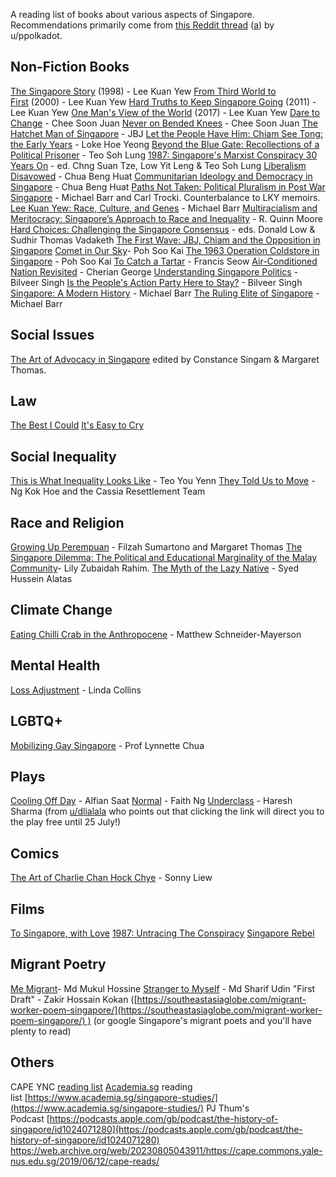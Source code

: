 A reading list of books about various aspects of Singapore. Recommendations primarily come from [this Reddit thread](https://old.reddit.com/r/singapore/comments/hpoyj3/a_reading_list_for_the_politicallysocially_curious/) ([a](https://archive.ph/2rXYM)) by u/ppolkadot.
## Non-Fiction Books
[The Singapore Story](https://singapore.kinokuniya.com/bw/9789812049834) (1998) - Lee Kuan Yew
[From Third World to First](https://www.harpercollins.com/9780060197766/from-third-world-to-first/) (2000) - Lee Kuan Yew
[Hard Truths to Keep Singapore Going](https://www.stbooks.sg/products/hard-truths-to-keep-singapore-going-english) (2011) - Lee Kuan Yew
[One Man's View of the World](https://singapore.kinokuniya.com/bw/9789814642910) (2017) - Lee Kuan Yew
[Dare to Change](https://search.worldcat.org/title/31882589) - Chee Soon Juan
[Never on Bended Knees](https://search.worldcat.org/title/1088668568) - Chee Soon Juan
[The Hatchet Man of Singapore](https://www.amazon.sg/Hatchet-Man-Singapore-J-Jeyaretnam/dp/B0019YJ6DI) - JBJ
[Let the People Have Him: Chiam See Tong: the Early Years](https://shop.epigrambooks.sg/products/let-the-people-have-him) _-_ Loke Hoe Yeong
[Beyond the Blue Gate: Recollections of a Political Prisoner](https://www.ethosbooks.com.sg/products/beyond-the-blue-gate-recollections-of-a-political-prisoner) - Teo Soh Lung
[1987: Singapore's Marxist Conspiracy 30 Years On](https://www.ethosbooks.com.sg/products/1987-singapore-s-marxist-conspiracy-30-years-on) - ed. Chng Suan Tze, Low Yit Leng & Teo Soh Lung
[Liberalism Disavowed](https://nuspress.nus.edu.sg/products/liberalism-disavowed-communitarianism-and-state-capitalism-in-singapore) - Chua Beng Huat
[Communitarian Ideology and Democracy in Singapore](https://www.routledge.com/Communitarian-Ideology-and-Democracy-in-Singapore/Chua/p/book/9780415164658) - Chua Beng Huat
[Paths Not Taken: Political Pluralism in Post War Singapore](https://nuspress.nus.edu.sg/products/paths-not-taken) - Michael Barr and Carl Trocki. Counterbalance to LKY memoirs.
[Lee Kuan Yew: Race, Culture, and Genes](https://www.tandfonline.com/doi/abs/10.1080/00472339980000291) _-_ Michael Barr
[Multiracialism and Meritocracy: Singapore’s Approach to Race and Inequality](https://www.tandfonline.com/doi/abs/10.1080/00346760050132364) _-_ R. Quinn Moore
[Hard Choices: Challenging the Singapore Consensus](https://www.booksactuallyshop.com/products/hard-choices) - eds. Donald Low & Sudhir Thomas Vadaketh
[The First Wave: JBJ, Chiam and the Opposition in Singapore](https://shop.epigrambooks.sg/products/the-first-wave-jbj-chiam-the-singapore-opposition-in-singapore)
 [Comet in Our Sky](https://www.amazon.sg/Comet-Our-Sky-Siong-History/dp/9670630819)- Poh Soo Kai
[The 1963 Operation Coldstore in Singapore](https://singapore.kinokuniya.com/bw/9789670630106) - Poh Soo Kai
[To Catch a Tartar](https://www.amazon.sg/Catch-Tartar-Dissident-Kuan-Prison/dp/0938692569) _-_ Francis Seow
[Air-Conditioned Nation Revisited](https://www.ethosbooks.com.sg/collections/latest/products/air-conditioned-nation-revisited) - Cherian George
[Understanding Singapore Politics](https://www.worldscientific.com/worldscibooks/10.1142/10427) - Bilveer Singh
[Is the People's Action Party Here to Stay?](https://www.worldscientific.com/worldscibooks/10.1142/11271) - Bilveer Singh
[Singapore: A Modern History](https://singapore.kinokuniya.com/bw/9781780763057?gclid=Cj0KCQjw6ar4BRDnARIsAITGzlDUIdlzD2Clfq-dYAX5jC9tvy5aoL8Wq1gmnJL8RM5yr-T0KVCeeX4aAoAYEALw_wcB) - Michael Barr
[The Ruling Elite of Singapore](https://www.amazon.com/Ruling-Elite-Singapore-Networks-Influence/dp/1780762348) - Michael Barr
## Social Issues
 [The Art of Advocacy in Singapore](https://www.ethosbooks.com.sg/products/the-art-of-advocacy-in-singapore?_pos=1&_sid=2f116cb40&_ss=r) edited by Constance Singam & Margaret Thomas. 
## Law
[The Best I Could](https://singapore.kinokuniya.com/bw/9789814677813?gclid=Cj0KCQjw6ar4BRDnARIsAITGzlBZKTD5eMRFH4m-SrfYbMAucPm3_NeDMc-51zxm3xeMxRVmO9L-GNgaAqfUEALw_wcB)
[It's Easy to Cry](https://singapore.kinokuniya.com/bw/9789814561525?gclid=Cj0KCQjw6ar4BRDnARIsAITGzlCvllDy4Spfwc-2fZzUQUr5pfh1iN5n30LT6QoJJwcie3YZnlYBA2waAsoEEALw_wcB)
## Social Inequality
[This is What Inequality Looks Like](https://www.ethosbooks.com.sg/collections/election-fever/products/this-is-what-inequality-looks-like) - Teo You Yenn
[They Told Us to Move](https://www.ethosbooks.com.sg/collections/election-fever/products/they-told-us-to-move-dakota-cassia) - Ng Kok Hoe and the Cassia Resettlement Team
## Race and Religion
[Growing Up Perempuan](https://www.ethosbooks.com.sg/collections/election-fever/products/growing-up-perempuan-aware) - Filzah Sumartono and Margaret Thomas
[The Singapore Dilemma: The Political and Educational Marginality of the Malay Community](https://singapore.kinokuniya.com/bw/9789835600326?gclid=Cj0KCQjw6ar4BRDnARIsAITGzlCSsWld0Am7tPXwLD9hFmjWl6auVACEB72uimrjg56ri4wfRQTfsnEaAvMzEALw_wcB)- Lily Zubaidah Rahim.
[The Myth of the Lazy Native](https://singapore.kinokuniya.com/bw/9780415604086?gclid=Cj0KCQjw6ar4BRDnARIsAITGzlAQhr-OR-HADU89Gvx_Wd2MQTWTRlodMnFGeOdATokRw4233JXN5AMaAvYxEALw_wcB) _-_ Syed Hussein Alatas
## Climate Change
[Eating Chilli Crab in the Anthropocene](https://www.ethosbooks.com.sg/collections/all-titles/products/chilli-crab) - Matthew Schneider-Mayerson
## Mental Health
[Loss Adjustment](https://www.ethosbooks.com.sg/products/loss-adjustment) - Linda Collins
## LGBTQ+
[Mobilizing Gay Singapore](https://singapore.kinokuniya.com/bw/9781439910313?gclid=Cj0KCQjw6ar4BRDnARIsAITGzlAxycTxfRq4uID3a6viw5W-teSWEiILQM6kjJrTicRXiflWeSfpv8YaAsVmEALw_wcB) - Prof Lynnette Chua
## Plays
[Cooling Off Day](https://www.ethosbooks.com.sg/products/cooling-off-day) - Alfian Saat
[Normal](https://www.booksactuallyshop.com/products/faith-ng-plays-volume-one) - Faith Ng
[Underclass](https://vimeo.com/432390125/ce3a92e437) - Haresh Sharma (from [u/dlialala](https://www.reddit.com/u/dlialala) who points out that clicking the link will direct you to the play free until 25 July!)
## Comics
[The Art of Charlie Chan Hock Chye](https://shop.epigrambooks.sg/products/charlie-chan-hock-chye) - Sonny Liew
## Films
[To Singapore, with Love](https://vimeo.com/ondemand/tosingaporewithlove)
[1987: Untracing The Conspiracy](https://boxd.it/k5yQ)
[Singapore Rebel](https://youtu.be/DHlu6Tt8bmk)
## Migrant Poetry
[Me Migrant](https://www.ethosbooks.com.sg/products/me-migrant)- Md Mukul Hossine
[Stranger to Myself](https://singapore.kinokuniya.com/bw/9789814189774) - Md Sharif Udin
"First Draft" - Zakir Hossain Kokan ([https://southeastasiaglobe.com/migrant-worker-poem-singapore/](https://southeastasiaglobe.com/migrant-worker-poem-singapore/) ) (or google Singapore's migrant poets and you'll have plenty to read)
## Others
CAPE YNC [reading list](https://cape.commons.yale-nus.edu.sg/2019/06/12/cape-reads/)
[Academia.sg](https://academia.sg/) reading list [https://www.academia.sg/singapore-studies/](https://www.academia.sg/singapore-studies/)
PJ Thum's Podcast [https://podcasts.apple.com/gb/podcast/the-history-of-singapore/id1024071280](https://podcasts.apple.com/gb/podcast/the-history-of-singapore/id1024071280)
https://web.archive.org/web/20230805043911/https://cape.commons.yale-nus.edu.sg/2019/06/12/cape-reads/